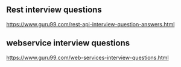 ## Rest interview questions
https://www.guru99.com/rest-api-interview-question-answers.html

## webservice interview questions 
https://www.guru99.com/web-services-interview-questions.html
